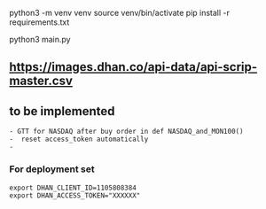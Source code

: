 python3 -m venv venv
    source venv/bin/activate
pip install -r requirements.txt

python3 main.py

## https://images.dhan.co/api-data/api-scrip-master.csv
## to be implemented 
    - GTT for NASDAQ after buy order in def NASDAQ_and_MON100()
    -  reset access_token automatically
    - 

### For deployment set
    export DHAN_CLIENT_ID=1105808384
    export DHAN_ACCESS_TOKEN="XXXXXX"


